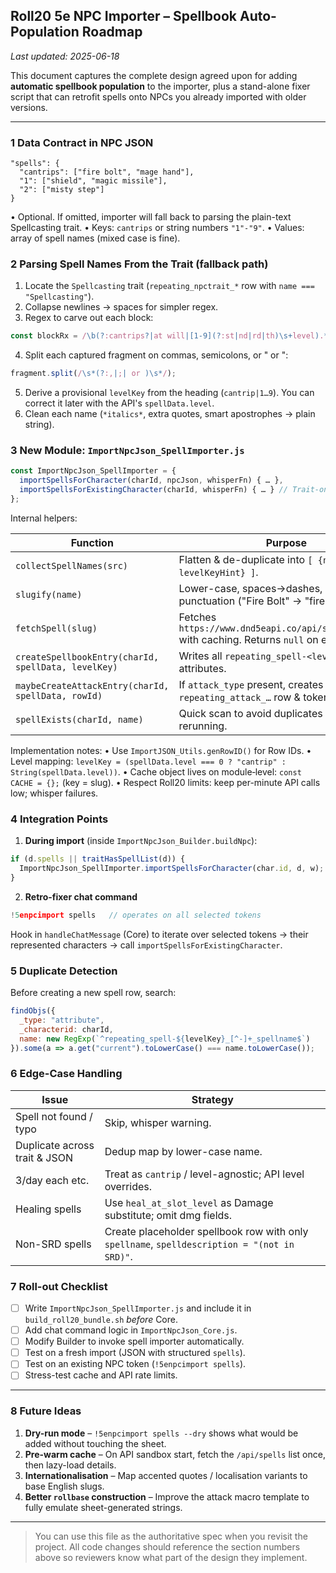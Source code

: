 ## Roll20 5e NPC Importer – Spellbook Auto-Population Roadmap

_Last updated: 2025-06-18_

This document captures the complete design agreed upon for adding **automatic spellbook population** to the importer, plus a stand-alone fixer script that can retrofit spells onto NPCs you already imported with older versions.

---

### 1  Data Contract in NPC JSON

```jsonc
"spells": {
  "cantrips": ["fire bolt", "mage hand"],
  "1": ["shield", "magic missile"],
  "2": ["misty step"]
}
```
• Optional. If omitted, importer will fall back to parsing the plain-text Spellcasting trait.
• Keys: `cantrips` or string numbers `"1"-"9"`.
• Values: array of spell names (mixed case is fine).

### 2  Parsing Spell Names From the Trait (fallback path)

1. Locate the `Spellcasting` trait (`repeating_npctrait_*` row with `name === "Spellcasting"`).
2. Collapse newlines → spaces for simpler regex.
3. Regex to carve out each block:

```js
const blockRx = /\b(?:cantrips?|at will|[1-9](?:st|nd|rd|th)\s+level).*?:\s*([^\.]+)/gi;
```
4. Split each captured fragment on commas, semicolons, or " or ":

```js
fragment.split(/\s*(?:,|;| or )\s*/);
```
5. Derive a provisional `levelKey` from the heading (`cantrip|1…9`).  You can correct it later with the API's `spellData.level`.
6. Clean each name (`*italics*`, extra quotes, smart apostrophes → plain string).

### 3  New Module: `ImportNpcJson_SpellImporter.js`

```js
const ImportNpcJson_SpellImporter = {
  importSpellsForCharacter(charId, npcJson, whisperFn) { … },
  importSpellsForExistingCharacter(charId, whisperFn) { … } // Trait-only path
};
```

Internal helpers:

| Function | Purpose |
|----------|---------|
| `collectSpellNames(src)` | Flatten & de-duplicate into `[ {name, levelKeyHint} ]`. |
| `slugify(name)` | Lower-case, spaces→dashes, strip punctuation ("Fire Bolt" → "fire-bolt"). |
| `fetchSpell(slug)` | Fetches `https://www.dnd5eapi.co/api/spells/${slug}` with caching. Returns `null` on error/404. |
| `createSpellbookEntry(charId, spellData, levelKey)` | Writes all `repeating_spell-<level>_…` attributes. |
| `maybeCreateAttackEntry(charId, spellData, rowId)` | If `attack_type` present, creates the matching `repeating_attack_…` row & token action. |
| `spellExists(charId, name)` | Quick scan to avoid duplicates when rerunning. |

Implementation notes:
• Use `ImportJSON_Utils.genRowID()` for Row IDs.
• Level mapping: `levelKey = (spellData.level === 0 ? "cantrip" : String(spellData.level))`.
• Cache object lives on module‐level: `const CACHE = {};` (key = slug).
• Respect Roll20 limits: keep per-minute API calls low; whisper failures.

### 4  Integration Points

1. **During import** (inside `ImportNpcJson_Builder.buildNpc`):

```js
if (d.spells || traitHasSpellList(d)) {
  ImportNpcJson_SpellImporter.importSpellsForCharacter(char.id, d, w);
}
```

2. **Retro-fixer chat command**

```js
!5enpcimport spells   // operates on all selected tokens
```

Hook in `handleChatMessage` (Core) to iterate over selected tokens → their represented characters → call `importSpellsForExistingCharacter`.

### 5  Duplicate Detection

Before creating a new spell row, search:

```js
findObjs({
  _type: "attribute",
  _characterid: charId,
  name: new RegExp(`^repeating_spell-${levelKey}_[^-]+_spellname$`)
}).some(a => a.get("current").toLowerCase() === name.toLowerCase());
```

### 6  Edge-Case Handling

| Issue | Strategy |
|-------|----------|
| Spell not found / typo | Skip, whisper warning. |
| Duplicate across trait & JSON | Dedup map by lower-case name. |
| 3/day each etc. | Treat as `cantrip` / level-agnostic; API level overrides. |
| Healing spells | Use `heal_at_slot_level` as Damage substitute; omit dmg fields. |
| Non-SRD spells | Create placeholder spellbook row with only `spellname`, `spelldescription = "(not in SRD)"`. |

### 7  Roll-out Checklist

- [ ] Write `ImportNpcJson_SpellImporter.js` and include it in `build_roll20_bundle.sh` _before_ Core.
- [ ] Add chat command logic in `ImportNpcJson_Core.js`.
- [ ] Modify Builder to invoke spell importer automatically.
- [ ] Test on a fresh import (JSON with structured `spells`).
- [ ] Test on an existing NPC token (`!5enpcimport spells`).
- [ ] Stress-test cache and API rate limits.

---

### 8  Future Ideas

1. **Dry-run mode** – `!5enpcimport spells --dry` shows what would be added without touching the sheet.
2. **Pre-warm cache** – On API sandbox start, fetch the `/api/spells` list once, then lazy-load details.
3. **Internationalisation** – Map accented quotes / localisation variants to base English slugs.
4. **Better `rollbase` construction** – Improve the attack macro template to fully emulate sheet-generated strings.

---

> You can use this file as the authoritative spec when you revisit the project. All code changes should reference the section numbers above so reviewers know what part of the design they implement. 